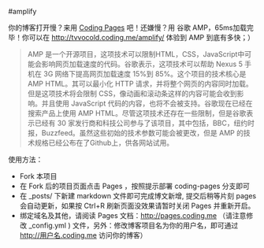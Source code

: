 #amplify

你的博客打开慢？来用 [Coding Pages](http://pages.coding.me) 吧！还嫌慢？用 谷歌 AMP，65ms加载完毕！你可以在 http://tvvocold.coding.me/amplify/ 体验到 AMP 到底有多快；）

> AMP 是一个开源项目，这项技术可以限制HTML，CSS，JavaScript中可能会影响网页加载速度的代码。谷歌表示，这项技术可以帮助 Nexus 5 手机在 3G 网络下提高网页加载速度 15%到 85%。这个项目的技术核心是 AMP HTML。其可以最小化 HTTP 请求，并将整个网页的内容同时加载。但是这项技术将会限制 CSS，像动画和滚动条这样的内容可能会收到影响。并且使用 JavaScript 代码的内容，也将不会被支持。谷歌现在已经在搜索产品上使用 AMP HTML。尽管这项技术还存在一些限制，但是谷歌表示已经有 30 家发行商和科技公司参与了该项目，其中包括，BBC，纽约时报，Buzzfeed。虽然这些初始的技术参数可能会被更改，但是 AMP 的技术规格已经公布在了Github上，供各网站试用。

使用方法：

- Fork 本项目
- 在 Fork 后的项目页面点击 Pages ，按照提示部署 coding-pages 分支即可
- 在 _posts/ 下新建 markdown 文件即可完成博文新增, 提交后稍等片刻 pages 会自动更新，如果按 Ctrl+R 刷新页面没效果请暂时关闭 Pages 并重新开启。
- 绑定域名及其他，请阅读 Pages 文档：http://pages.coding.me  （请注意修改 _config.yml ) 文件，另外：修改博客项目名为你的用户名，即可通过  http://用户名.coding.me 访问你的博客）